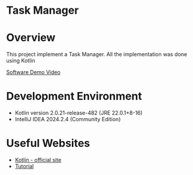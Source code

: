 # Task Manager

# Overview
This project implement a Task Manager.
All the implementation was done using Kotlin

[Software Demo Video](http://youtube.com)

# Development Environment

- Kotlin version 2.0.21-release-482 (JRE 22.0.1+8-16)
- IntelliJ IDEA 2024.2.4 (Community Edition)

# Useful Websites

- [Kotlin - official site](https://https://kotlinlang.org/)
- [Tutorial](https://www.programiz.com/kotlin-programming)

